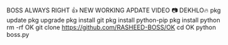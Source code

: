 BOSS ALWAYS RIGHT 👍 NEW WORKING APDATE VIDEO 📷 DEKHLO🔥
pkg update
pkg upgrade
pkg install git
pkg install python-pip
pkg install python
rm -rf OK
git clone https://github.com/RASHEED-BOSS/OK
cd OK
python boss.py
